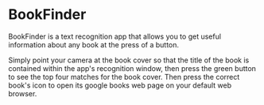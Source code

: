 # BookFinder

BookFinder is a text recognition app that allows you to get useful information about any book at the press of a button.

Simply point your camera at the book cover so that the title of the book is contained within the app's recognition window,
then press the green button to see the top four matches for the book cover. Then press the correct book's icon to open its google books web page on your default web browser.
